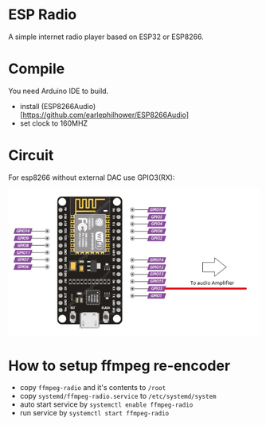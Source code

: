 # ESP Radio

A simple internet radio player based on ESP32 or ESP8266. 


# Compile
 
You need Arduino IDE to build. 

- install (ESP8266Audio)[https://github.com/earlephilhower/ESP8266Audio] 
- set clock to 160MHZ

# Circuit

For esp8266 without external DAC use GPIO3(RX):

![No Dec Circuit](I2SNoDac%20for%20ESP8266/no-dec-circuit.jpg)

# How to setup ffmpeg re-encoder

- copy `ffmpeg-radio` and it's contents to `/root`
- copy `systemd/ffmpeg-radio.service` to `/etc/systemd/system`
- auto start service by `systemctl enable ffmpeg-radio`
- run service by `systemctl start ffmpeg-radio`
